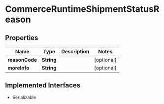

# CommerceRuntimeShipmentStatusReason


## Properties

| Name | Type | Description | Notes |
|------------ | ------------- | ------------- | -------------|
|**reasonCode** | **String** |  |  [optional] |
|**moreInfo** | **String** |  |  [optional] |


## Implemented Interfaces

* Serializable


